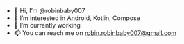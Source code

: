 - 👋 Hi, I’m @robinbaby007
- 👀 I’m interested in Android, Kotlin, Compose
- 🌱 I’m currently working 
- 📫 You can reach me on robin.robinbaby007@gmail.com


